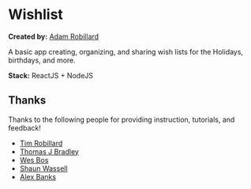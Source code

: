 # Wishlist
**Created by:** [Adam Robillard](https://adamrobillard.ca)

A basic app creating, organizing, and sharing wish lists for the Holidays, birthdays, and more.

**Stack:** ReactJS + NodeJS

## Thanks

Thanks to the following people for providing instruction, tutorials, and feedback!

- [Tim Robillard](https://timrobillard.ca)
- [Thomas J Bradley](https://thomasjbradley.ca)
- [Wes Bos](https://wesbos.com/)
- [Shaun Wassell](https://www.linkedin.com/learning/instructors/shaun-wassell?u=2199673)
- [Alex Banks](https://www.linkedin.com/learning/instructors/alex-banks?u=2199673)